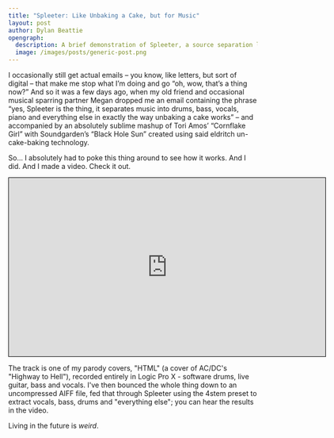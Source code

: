```yaml
---
title: "Spleeter: Like Unbaking a Cake, but for Music"
layout: post
author: Dylan Beattie
opengraph: 
  description: A brief demonstration of Spleeter, a source separation library written in Python and using Tensorflow, that separates music into individual tracks ("stems")
  image: /images/posts/generic-post.png
---
```


I occasionally still get actual emails – you know, like letters, but sort of digital – that make me stop what I’m doing and go “oh, wow, that’s a thing now?” And so it was a few days ago, when my old friend and occasional musical sparring partner Megan dropped me an email containing the phrase “yes, Spleeter is the thing, it separates music into drums, bass, vocals, piano and everything else in exactly the way unbaking a cake works” – and accompanied by an absolutely sublime mashup of Tori Amos’ “Cornflake Girl” with Soundgarden’s “Black Hole Sun” created using said eldritch un-cake-baking technology.

So... I absolutely had to poke this thing around to see how it works. And I did. And I made a video. Check it out.

<iframe style="width: 640px !important; border: 1px solid #000;" width="640" height="360" src="https://www.youtube.com/embed/XY_DmktIRIM" frameborder="0" allow="accelerometer; autoplay; encrypted-media; gyroscope; picture-in-picture" allowfullscreen></iframe>


The track is one of my parody covers, "HTML" (a cover of AC/DC's "Highway to Hell"), recorded entirely in Logic Pro X - software drums, live guitar, bass and vocals. I've then bounced the whole thing down to an uncompressed AIFF file, fed that through Spleeter using the 4stem preset to extract vocals, bass, drums and "everything else"; you can hear the results in the video.

Living in the future is *weird*.

